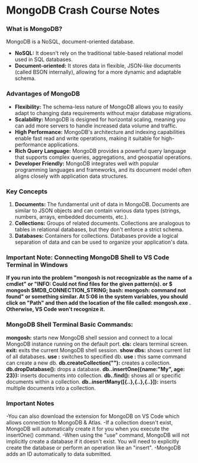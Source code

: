 # MongoDB Crash Course Notes

### What is MongoDB?

MongoDB is a NoSQL, document-oriented database.

- **NoSQL:** It doesn't rely on the traditional table-based relational model used in SQL databases.
- **Document-oriented:** It stores data in flexible, JSON-like documents (called BSON internally), allowing for a more dynamic and adaptable schema.

### Advantages of MongoDB

- **Flexibility:** The schema-less nature of MongoDB allows you to easily adapt to changing data requirements without major database migrations.
- **Scalability:** MongoDB is designed for horizontal scaling, meaning you can add more servers to handle increased data volume and traffic.
- **High Performance:** MongoDB's architecture and indexing capabilities enable fast read and write operations, making it suitable for high-performance applications.
- **Rich Query Language:** MongoDB provides a powerful query language that supports complex queries, aggregations, and geospatial operations.
- **Developer Friendly:** MongoDB integrates well with popular programming languages and frameworks, and its document model often aligns closely with application data structures.

### Key Concepts

1. **Documents:** The fundamental unit of data in MongoDB. Documents are similar to JSON objects and can contain various data types (strings, numbers, arrays, embedded documents, etc.).
2. **Collections:** Groups of related documents. Collections are analogous to tables in relational databases, but they don't enforce a strict schema.
3. **Databases:** Containers for collections. Databases provide a logical separation of data and can be used to organize your application's data.

### Important Note: Connecting MongoDB Shell to VS Code Terminal in Windows

**If you run into the problem "mongosh is not recognizable as the name of a cmdlet" or "INFO: Could not find files for the given pattern(s). or $ mongosh $MDB_CONNECTION_STRING;
bash: mongosh: command not found" or something similar. At 5:06 in the system variables, you should click on "Path" and then add the location of the file called: mongosh.exe . Otherwise, VS Code won't recognize it.**

### MongoDB Shell Terminal Basic Commands:

**mongosh:** starts new MongoDB shell session and connect to a local MongoDB instance running on the default port.
**cls:** clears terminal screen.
**exit:** exits the current MongoDB shell session.
**show dbs:** shows current list of all databases.
**use <name of db>:** switches to specified db.
**use <name of db>:** this same command can create a new db.
**db.createCollection("<add name of collection>"):** creates a collection.
**db.dropDatabase():** drops a database.
**db.<name of collection>.insertOne({name:"My", age: 23}):** inserts documents into collection.
**db.<name of collection>.find():** shows all or specific documents within a collection.
**db.<name of collection>.insertMany([{..},{..},{..}]):** inserts multiple documents into a collection.

### Important Notes

-You can also download the extension for MongoDB on VS Code which allows connection to MongoDB & Atlas.
-If a collection doesn't exist, MongoDB will automatically create it for you when you execute the insertOne() command.
-When using the "use" command, MongoDB will not implicitly create a database if it doesn't exist. You will need to explicitly create the database or perform an operation like an "insert".
-MongoDB adds an ID automatically to data submitted.
